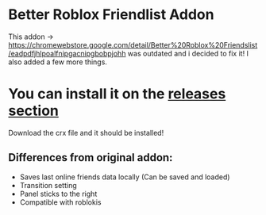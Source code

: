 # Better Roblox Friendlist Addon

This addon -> https://chromewebstore.google.com/detail/Better%20Roblox%20Friendslist/eadpdfjhlpoalfnipgacnipgbobpjohh was outdated and i decided to fix it! I also added a few more things.

# You can install it on the [releases section](https://github.com/Bertogim/Better-Roblox-Friendlist-Addon/releases/)
Download the crx file and it should be installed!

## Differences from original addon:
- Saves last online friends data locally (Can be saved and loaded)
- Transition setting
- Panel sticks to the right
- Compatible with roblokis